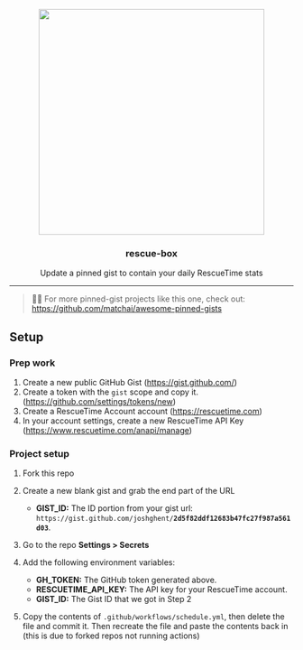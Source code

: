 <p align="center">
  <img width="400" src="./images/screenshot.png">
  <h3 align="center">rescue-box</h3>
  <p align="center">Update a pinned gist to contain your daily RescueTime stats</p>
</p>

---

> 📌✨ For more pinned-gist projects like this one, check out: https://github.com/matchai/awesome-pinned-gists

## Setup

### Prep work

1. Create a new public GitHub Gist (https://gist.github.com/)
1. Create a token with the `gist` scope and copy it. (https://github.com/settings/tokens/new)
1. Create a RescueTime Account account (https://rescuetime.com)
1. In your account settings, create a new RescueTime API Key (https://www.rescuetime.com/anapi/manage)

### Project setup

1. Fork this repo
2. Create a new blank gist and grab the end part of the URL

   - **GIST_ID:** The ID portion from your gist url: `https://gist.github.com/joshghent/`**`2d5f82ddf12683b47fc27f987a561d03`**.

3. Go to the repo **Settings > Secrets**
4. Add the following environment variables:
   - **GH_TOKEN:** The GitHub token generated above.
   - **RESCUETIME_API_KEY:** The API key for your RescueTime account.
   - **GIST_ID:** The Gist ID that we got in Step 2
5. Copy the contents of `.github/workflows/schedule.yml`, then delete the file and commit it. Then recreate the file and paste the contents back in (this is due to forked repos not running actions)
